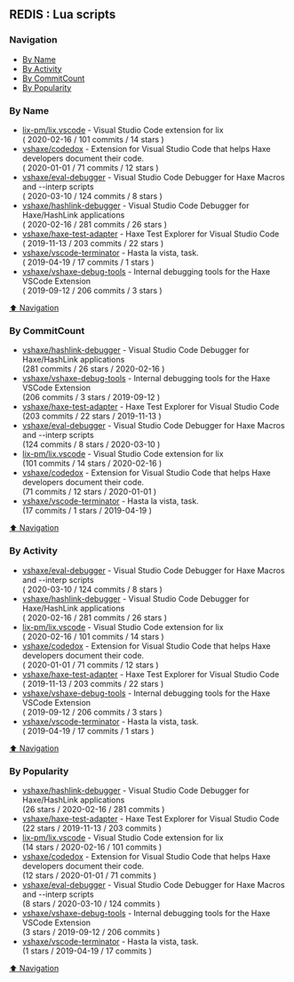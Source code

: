 ## REDIS : Lua scripts


### Navigation

- [By Name](#by-name)
- [By Activity](#by-activity)
- [By CommitCount](#by-commitcount)
- [By Popularity](#by-popularity)

### By Name
<!-- PROJECTS_LIST -->
- [lix-pm/lix.vscode](https://github.com/lix-pm/lix.vscode) - Visual Studio Code extension for lix <br/> ( 2020-02-16 / 101 commits / 14 stars )
- [vshaxe/codedox](https://github.com/vshaxe/codedox) - Extension for Visual Studio Code that helps Haxe developers document their code. <br/> ( 2020-01-01 / 71 commits / 12 stars )
- [vshaxe/eval-debugger](https://github.com/vshaxe/eval-debugger) - Visual Studio Code Debugger for Haxe Macros and --interp scripts <br/> ( 2020-03-10 / 124 commits / 8 stars )
- [vshaxe/hashlink-debugger](https://github.com/vshaxe/hashlink-debugger) - Visual Studio Code Debugger for Haxe/HashLink applications <br/> ( 2020-02-16 / 281 commits / 26 stars )
- [vshaxe/haxe-test-adapter](https://github.com/vshaxe/haxe-test-adapter) - Haxe Test Explorer for Visual Studio Code <br/> ( 2019-11-13 / 203 commits / 22 stars )
- [vshaxe/vscode-terminator](https://github.com/vshaxe/vscode-terminator) - Hasta la vista, task. <br/> ( 2019-04-19 / 17 commits / 1 stars )
- [vshaxe/vshaxe-debug-tools](https://github.com/vshaxe/vshaxe-debug-tools) - Internal debugging tools for the Haxe VSCode Extension <br/> ( 2019-09-12 / 206 commits / 3 stars )
<!-- /PROJECTS_LIST -->

[⬆ Navigation](#navigation)

### By CommitCount
<!-- COMMITCOUNT_LIST -->
- [vshaxe/hashlink-debugger](https://github.com/vshaxe/hashlink-debugger) - Visual Studio Code Debugger for Haxe/HashLink applications <br/> (281 commits / 26 stars / 2020-02-16 )
- [vshaxe/vshaxe-debug-tools](https://github.com/vshaxe/vshaxe-debug-tools) - Internal debugging tools for the Haxe VSCode Extension <br/> (206 commits / 3 stars / 2019-09-12 )
- [vshaxe/haxe-test-adapter](https://github.com/vshaxe/haxe-test-adapter) - Haxe Test Explorer for Visual Studio Code <br/> (203 commits / 22 stars / 2019-11-13 )
- [vshaxe/eval-debugger](https://github.com/vshaxe/eval-debugger) - Visual Studio Code Debugger for Haxe Macros and --interp scripts <br/> (124 commits / 8 stars / 2020-03-10 )
- [lix-pm/lix.vscode](https://github.com/lix-pm/lix.vscode) - Visual Studio Code extension for lix <br/> (101 commits / 14 stars / 2020-02-16 )
- [vshaxe/codedox](https://github.com/vshaxe/codedox) - Extension for Visual Studio Code that helps Haxe developers document their code. <br/> (71 commits / 12 stars / 2020-01-01 )
- [vshaxe/vscode-terminator](https://github.com/vshaxe/vscode-terminator) - Hasta la vista, task. <br/> (17 commits / 1 stars / 2019-04-19 )
<!-- /COMMITCOUNT_LIST -->
[⬆ Navigation](#navigation)

### By Activity
<!-- ACTIVITY_LIST -->
- [vshaxe/eval-debugger](https://github.com/vshaxe/eval-debugger) - Visual Studio Code Debugger for Haxe Macros and --interp scripts <br/> ( 2020-03-10 / 124 commits / 8 stars )
- [vshaxe/hashlink-debugger](https://github.com/vshaxe/hashlink-debugger) - Visual Studio Code Debugger for Haxe/HashLink applications <br/> ( 2020-02-16 / 281 commits / 26 stars )
- [lix-pm/lix.vscode](https://github.com/lix-pm/lix.vscode) - Visual Studio Code extension for lix <br/> ( 2020-02-16 / 101 commits / 14 stars )
- [vshaxe/codedox](https://github.com/vshaxe/codedox) - Extension for Visual Studio Code that helps Haxe developers document their code. <br/> ( 2020-01-01 / 71 commits / 12 stars )
- [vshaxe/haxe-test-adapter](https://github.com/vshaxe/haxe-test-adapter) - Haxe Test Explorer for Visual Studio Code <br/> ( 2019-11-13 / 203 commits / 22 stars )
- [vshaxe/vshaxe-debug-tools](https://github.com/vshaxe/vshaxe-debug-tools) - Internal debugging tools for the Haxe VSCode Extension <br/> ( 2019-09-12 / 206 commits / 3 stars )
- [vshaxe/vscode-terminator](https://github.com/vshaxe/vscode-terminator) - Hasta la vista, task. <br/> ( 2019-04-19 / 17 commits / 1 stars )
<!-- /ACTIVITY_LIST -->

[⬆ Navigation](#navigation)

### By Popularity
<!-- POPULARITY_LIST -->
- [vshaxe/hashlink-debugger](https://github.com/vshaxe/hashlink-debugger) - Visual Studio Code Debugger for Haxe/HashLink applications <br/> (26 stars / 2020-02-16 / 281 commits )
- [vshaxe/haxe-test-adapter](https://github.com/vshaxe/haxe-test-adapter) - Haxe Test Explorer for Visual Studio Code <br/> (22 stars / 2019-11-13 / 203 commits )
- [lix-pm/lix.vscode](https://github.com/lix-pm/lix.vscode) - Visual Studio Code extension for lix <br/> (14 stars / 2020-02-16 / 101 commits )
- [vshaxe/codedox](https://github.com/vshaxe/codedox) - Extension for Visual Studio Code that helps Haxe developers document their code. <br/> (12 stars / 2020-01-01 / 71 commits )
- [vshaxe/eval-debugger](https://github.com/vshaxe/eval-debugger) - Visual Studio Code Debugger for Haxe Macros and --interp scripts <br/> (8 stars / 2020-03-10 / 124 commits )
- [vshaxe/vshaxe-debug-tools](https://github.com/vshaxe/vshaxe-debug-tools) - Internal debugging tools for the Haxe VSCode Extension <br/> (3 stars / 2019-09-12 / 206 commits )
- [vshaxe/vscode-terminator](https://github.com/vshaxe/vscode-terminator) - Hasta la vista, task. <br/> (1 stars / 2019-04-19 / 17 commits )
<!-- /POPULARITY_LIST -->

[⬆ Navigation](#navigation)
